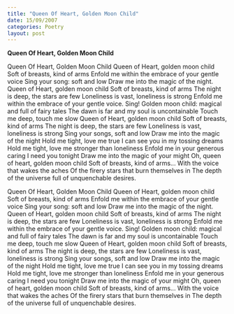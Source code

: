 ```yaml
---
title: "Queen Of Heart, Golden Moon Child"
date: 15/09/2007
categories: Poetry
layout: post
---
```


**Queen Of Heart, Golden Moon Child**

Queen Of Heart, Golden Moon Child
Queen of Heart, golden moon child
Soft of breasts, kind of arms
Enfold me within the embrace of your gentle voice
Sing your song: soft and low
Draw me into the magic of the night.
Queen of Heart, golden moon child
Soft of breasts, kind of arms
The night is deep, the stars are few
Loneliness is vast, loneliness is strong
Enfold me within the embrace of your gentle voice.
Sing! Golden moon child: magical and full of fairy tales
The dawn is far and my soul is uncontainable
Touch me deep, touch me slow
Queen of Heart, golden moon child
Soft of breasts, kind of arms
The night is deep, the stars are few
Loneliness is vast, loneliness is strong
Sing your songs, soft and low
Draw me into the magic of the night
Hold me tight, love me true
I can see you in my tossing dreams
Hold me tight, love me stronger than loneliness
Enfold me in your generous caring
I need you tonight
Draw me into the magic of your might
Oh, queen of heart, golden moon child
Soft of breasts, kind of arms...
With the voice that wakes the aches
Of the firery stars that burn themselves in
The depth of the universe full of unquenchable desires.

Queen Of Heart, Golden Moon Child
Queen of Heart, golden moon child
Soft of breasts, kind of arms
Enfold me within the embrace of your gentle voice
Sing your song: soft and low
Draw me into the magic of the night.
Queen of Heart, golden moon child
Soft of breasts, kind of arms
The night is deep, the stars are few
Loneliness is vast, loneliness is strong
Enfold me within the embrace of your gentle voice.
Sing! Golden moon child: magical and full of fairy tales
The dawn is far and my soul is uncontainable
Touch me deep, touch me slow
Queen of Heart, golden moon child
Soft of breasts, kind of arms
The night is deep, the stars are few
Loneliness is vast, loneliness is strong
Sing your songs, soft and low
Draw me into the magic of the night
Hold me tight, love me true
I can see you in my tossing dreams
Hold me tight, love me stronger than loneliness
Enfold me in your generous caring
I need you tonight
Draw me into the magic of your might
Oh, queen of heart, golden moon child
Soft of breasts, kind of arms...
With the voice that wakes the aches
Of the firery stars that burn themselves in
The depth of the universe full of unquenchable desires.
